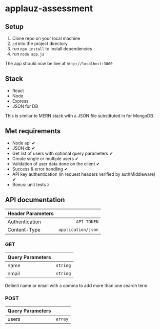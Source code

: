 # applauz-assessment

## Setup
1) Clone repo on your local machine
2) ```cd``` into the project directory
3) run ```npm install``` to install dependencies
4) run ```node app.js```

The app should now be live at ```http://localhost:3000```

## Stack
- React
- Node
- Express
- JSON for DB

This is similar to MERN stack with a JSON file substituted in for MongoDB.

## Met requirements
- Node api ✔
- JSON db ✔
- Get list of users with optional query parameters ✔
- Create single or multiple users ✔
- Validation of user data done on the client ✔
- Success & error handling ✔
- API key authentication (in request headers verified by authMiddleware) ✔
- Bonus: unit tests ☓

## API documentation

| Header Parameters   |            |
|:----------|-------------:
| Authentication | ```API TOKEN```
| Content-Type | ```application/json``` |

### GET

| Query Parameters   |            |
|:----------|-------------:
| name | ```string```
| email | ```string``` |

Delimit name or email with a comma to add more than one search term.

### POST

| Query Parameters   |            |
|:----------|-------------:
| users | ```array``` |

